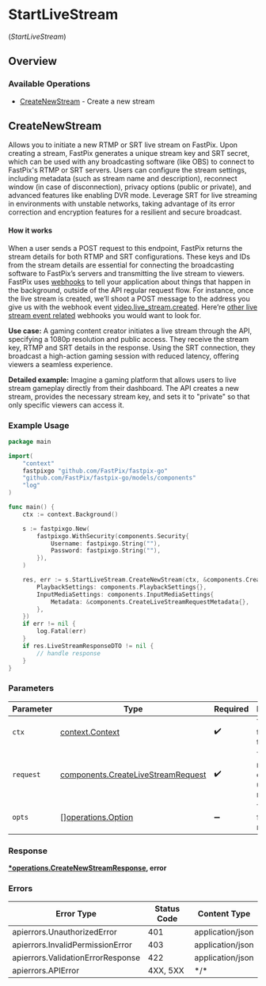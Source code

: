 # StartLiveStream
(*StartLiveStream*)

## Overview

### Available Operations

* [CreateNewStream](#createnewstream) - Create a new stream

## CreateNewStream

Allows you to initiate a new RTMP or SRT live stream on FastPix. Upon creating a stream, FastPix generates a unique stream key and SRT secret, which can be used with any broadcasting software (like OBS) to connect to FastPix's RTMP or SRT servers. Users can configure the stream settings, including metadata (such as stream name and description), reconnect window (in case of disconnection), privacy options (public or private), and advanced features like enabling DVR mode.
Leverage SRT for live streaming in environments with unstable networks, taking advantage of its error correction and encryption features for a resilient and secure broadcast. 

<h4>How it works</h4> 

When a user sends a POST request to this endpoint, FastPix returns the stream details for both RTMP and SRT configurations. These keys and IDs from the stream details are essential for connecting the broadcasting software to FastPix’s servers and transmitting the live stream to viewers.
FastPix uses <a href=https://docs.fastpix.io/docs/webhooks-for-status#/>webhooks</a> to tell your application about things that happen in the background, outside of the API regular request flow. For instance, once the live stream is created, we’ll shoot a POST message to the address you give us with the webhook event <a href=https://docs.fastpix.io/docs/video-live_stream-created#/>video.live_stream.created</a>. Here’re <a href=https://docs.fastpix.io/docs/webhooks-for-status#/live-stream-related-events>other live stream event related</a> webhooks you would want to look for. 

**Use case:** A gaming content creator initiates a live stream through the API, specifying a 1080p resolution and public access. They receive the stream key, RTMP and SRT details in the response. Using the SRT connection, they broadcast a high-action gaming session with reduced latency, offering viewers a seamless experience. 


**Detailed example:** 
  Imagine a gaming platform that allows users to live stream gameplay directly from their dashboard. The API creates a new stream, provides the necessary stream key, and sets it to "private" so that only specific viewers can access it. 

### Example Usage

```go
package main

import(
	"context"
	fastpixgo "github.com/FastPix/fastpix-go"
	"github.com/FastPix/fastpix-go/models/components"
	"log"
)

func main() {
    ctx := context.Background()

    s := fastpixgo.New(
        fastpixgo.WithSecurity(components.Security{
            Username: fastpixgo.String(""),
            Password: fastpixgo.String(""),
        }),
    )

    res, err := s.StartLiveStream.CreateNewStream(ctx, &components.CreateLiveStreamRequest{
        PlaybackSettings: components.PlaybackSettings{},
        InputMediaSettings: components.InputMediaSettings{
            Metadata: &components.CreateLiveStreamRequestMetadata{},
        },
    })
    if err != nil {
        log.Fatal(err)
    }
    if res.LiveStreamResponseDTO != nil {
        // handle response
    }
}
```

### Parameters

| Parameter                                                                                | Type                                                                                     | Required                                                                                 | Description                                                                              |
| ---------------------------------------------------------------------------------------- | ---------------------------------------------------------------------------------------- | ---------------------------------------------------------------------------------------- | ---------------------------------------------------------------------------------------- |
| `ctx`                                                                                    | [context.Context](https://pkg.go.dev/context#Context)                                    | :heavy_check_mark:                                                                       | The context to use for the request.                                                      |
| `request`                                                                                | [components.CreateLiveStreamRequest](../../models/components/createlivestreamrequest.md) | :heavy_check_mark:                                                                       | The request object to use for the request.                                               |
| `opts`                                                                                   | [][operations.Option](../../models/operations/option.md)                                 | :heavy_minus_sign:                                                                       | The options for this request.                                                            |

### Response

**[*operations.CreateNewStreamResponse](../../models/operations/createnewstreamresponse.md), error**

### Errors

| Error Type                        | Status Code                       | Content Type                      |
| --------------------------------- | --------------------------------- | --------------------------------- |
| apierrors.UnauthorizedError       | 401                               | application/json                  |
| apierrors.InvalidPermissionError  | 403                               | application/json                  |
| apierrors.ValidationErrorResponse | 422                               | application/json                  |
| apierrors.APIError                | 4XX, 5XX                          | \*/\*                             |